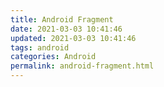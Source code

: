 ```yaml
---
title: Android Fragment
date: 2021-03-03 10:41:46
updated: 2021-03-03 10:41:46
tags: android
categories: Android
permalink: android-fragment.html
---
```

